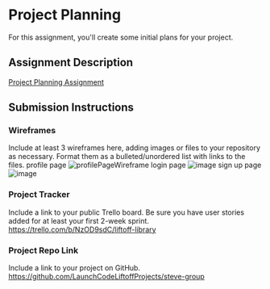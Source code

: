 # Project Planning
For this assignment, you'll create some initial plans for your project.

## Assignment Description
[Project Planning Assignment](https://education.launchcode.org/liftoff/modules/assignments/project-planning)

## Submission Instructions

### Wireframes

Include at least 3 wireframes here, adding images or files to your repository as necessary. Format them as a bulleted/unordered list with links to the files.
profile page
![profilePageWireframe](https://user-images.githubusercontent.com/39277967/148859550-ead91c73-fc90-4514-9ade-fb901cb783d1.PNG)
login page
![image](https://user-images.githubusercontent.com/39277967/148859651-b9071ac3-fa7f-4f2a-beef-44d06933b05f.png)
sign up page
![image](https://user-images.githubusercontent.com/39277967/148859704-c9968672-c7ba-4a29-a792-d0aa3fd63bb6.png)


### Project Tracker

Include a link to your public Trello board. Be sure you have user stories added for at least your first 2-week sprint.
https://trello.com/b/NzOD9sdC/liftoff-library

### Project Repo Link

Include a link to your project on GitHub.
https://github.com/LaunchCodeLiftoffProjects/steve-group
